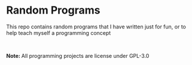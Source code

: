 # Random Programs
<p> This repo contains random programs that I have written just for fun, or to help teach myself a programming concept </p>
<br/>
<p><b>Note: </b> All programming projects are license under GPL-3.0 </p>
